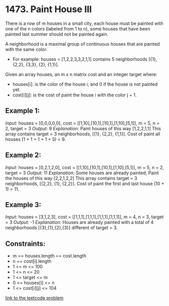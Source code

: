 # 1473. Paint House III

There is a row of m houses in a small city, each house must be painted with one of the n colors (labeled from 1 to n), some houses that have been painted last summer should not be painted again.

A neighborhood is a maximal group of continuous houses that are painted with the same color.

- For example: houses = [1,2,2,3,3,2,1,1] contains 5 neighborhoods [{1}, {2,2}, {3,3}, {2}, {1,1}].

Given an array houses, an m x n matrix cost and an integer target where:

- houses[i]: is the color of the house i, and 0 if the house is not painted yet.
- cost[i][j]: is the cost of paint the house i with the color j + 1.

## Example 1:

_Input:_ houses = [0,0,0,0,0], cost = [[1,10],[10,1],[10,1],[1,10],[5,1]], m = 5, n = 2, target = 3
_Output:_ 9
_Explanation:_ Paint houses of this way [1,2,2,1,1]
This array contains target = 3 neighborhoods, [{1}, {2,2}, {1,1}].
Cost of paint all houses (1 + 1 + 1 + 1 + 5) = 9.

## Example 2:

_Input:_ houses = [0,2,1,2,0], cost = [[1,10],[10,1],[10,1],[1,10],[5,1]], m = 5, n = 2, target = 3
_Output:_ 11
_Explanation:_ Some houses are already painted, Paint the houses of this way [2,2,1,2,2]
This array contains target = 3 neighborhoods, [{2,2}, {1}, {2,2}].
Cost of paint the first and last house (10 + 1) = 11.

## Example 3:

_Input:_ houses = [3,1,2,3], cost = [[1,1,1],[1,1,1],[1,1,1],[1,1,1]], m = 4, n = 3, target = 3
_Output:_ -1
_Explanation:_ Houses are already painted with a total of 4 neighborhoods [{3},{1},{2},{3}] different of target = 3.

## Constraints:

- m == houses.length == cost.length
- n == cost[i].length
- 1 <= m <= 100
- 1 <= n <= 20
- 1 <= target <= m
- 0 <= houses[i] <= n
- 1 <= cost[i][j] <= 104

[link to the leetcode problem](https://leetcode.com/problems/paint-house-iii/)
